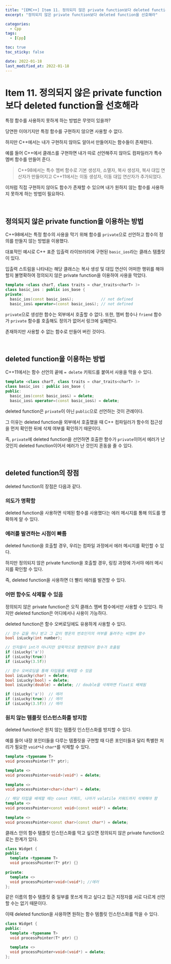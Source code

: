 ```yaml
---
title: "[EMC++] Item 11. 정의되지 않은 private function보다 deleted function을 선호해라"
excerpt: "정의되지 않은 private function보다 deleted function을 선호해라"

categories:
  - Cpp
tags:
  - [Cpp]

toc: true
toc_sticky: false

date: 2022-01-18
last_modified_at: 2022-01-18
---
```


# Item 11. 정의되지 않은 private function보다 deleted function을 선호해라

특정 함수를 사용하지 못하게 하는 방법은 무엇이 있을까?

당연한 이야기지만 특정 함수를 구현하지 않으면 사용할 수 없다.

하지만 C++에서는 내가 구현하지 않아도 알아서 만들어지는 함수들이 존재한다.

예를 들어 C++에서 클래스를 구현하면 내가 따로 선언해주지 않아도 컴파일러가 특수 멤버 함수를 만들어 준다.

> C++98에서는 특수 멤버 함수로 기본 생성자, 소멸자, 복사 생성자, 복사 대입 연산자가 만들어지고 C++11에서는 이동 생성자, 이동 대입 연산자가 추가되었다.

이처럼 직접 구현하지 않아도 함수가 존재할 수 있으며 내가 원하지 않는 함수를 사용하지 못하게 하는 방법이 필요하다.

<br>

## 정의되지 않은 private function을 이용하는 방법

C++98에서는 특정 함수의 사용을 막기 위해 함수를 `private`으로 선언하고 함수의 정의를 만들지 않는 방법을 이용했다.

대표적인 예시로 C++ 표준 입출력 라이브러리에 구현된 `basic_ios`라는 클래스 템플릿이 있다.

입출력 스트림을 나타내는 해당 클래스는 복사 생성 및 대입 연산이 어떠한 행위를 해야 할지 불명확하여 정의되지 않은 private function을 이용하여 사용을 막았다.

```cpp
template <class charT, class traits = char_traits<charT> )>
class basic_ios : public ios_base {
private:
  basic_ios(const basic_ios&);            // not defined
  basic_ios& operator=(const basic_ios&); // not defined
```

`private`으로 생성한 함수는 외부에서 호출할 수 없다. 또한, 멤버 함수나 `friend` 함수가 `private` 함수를 호출해도 정의가 없어서 링크에 실패한다.

존재하지만 사용할 수 없는 함수로 만들어 버린 것이다.

<br>

## deleted function을 이용하는 방법

C++11에서는 함수 선언의 끝에 `= delete` 키워드를 붙여서 사용을 막을 수 있다.

```cpp
template <class charT, class traits = char_traits<charT> )>
class basic_ios : public ios_base {
public:
  basic_ios(const basic_ios&) = delete;
  basic_ios& operator=(const basic_ios&) = delete;
```

deleted function은 `private`이 아닌 `public`으로 선언하는 것이 관례이다.

그 이유는 deleted function을 외부에서 호출했을 때 C++ 컴파일러가 함수의 접근성을 먼저 확인한 뒤에 삭제 여부를 확인하기 때문이다.

즉, `private`에 deleted function을 선언하면 호출한 함수가 `private`이어서 에러가 난 것인지 deleted function이어서 에러가 난 것인지 혼동을 줄 수 있다.

<br>

## deleted function의 장점

deleted function의 장점은 다음과 같다.

### 의도가 명확함

deleted function을 사용하면 삭제된 함수를 사용했다는 에러 메시지를 통해 의도를 명확하게 알 수 있다.

### 에러를 발견하는 시점이 빠름

deleted function을 호출할 경우, 우리는 컴파일 과정에서 에러 메시지를 확인할 수 있다.

하지만 정의되지 않은 private function을 호출할 경우, 링킹 과정에 가서야 에러 메시지를 확인할 수 있다.

즉, deleted function을 사용하면 더 빨리 에러를 발견할 수 있다.

### 어떤 함수도 삭제할 수 있음

정의되지 않은 private function은 오직 클래스 멤버 함수에서만 사용할 수 있었다. 하지만 deleted function은 어디에서나 사용이 가능하다.

deleted function은 함수 오버로딩에도 유용하게 사용할 수 있다.

```cpp
// 정수 값을 하나 받고 그 값이 행운의 번호인지의 여부를 돌려주는 비멤버 함수
bool isLucky(int number);

// 인자들이 int가 아니지만 암묵적으로 형변환되어 함수가 호출됨
if (isLucky('a'))
if (isLucky(true))
if (isLucky(3.5f))

// 함수 오버로딩을 통해 타입들을 배제할 수 있음
bool isLucky(char) = delete;
bool isLucky(bool) = delete;
bool isLucky(double) = delete; // double을 삭제하면 float도 배제됨

if (isLucky('a'))  // 에러
if (isLucky(true)) // 에러
if (isLucky(3.5f)) // 에러
```

### 원치 않는 템플릿 인스턴스화를 방지함

deleted function은 원치 않는 템플릿 인스턴스화를 방지할 수 있다.

예를 들어 내장 포인터들을 다루는 템플릿을 구현할 때 다른 포인터들과 달리 특별한 처리가 필요한 `void*`나 `char*`를 삭제할 수 있다.

```cpp
template <typename T>
void processPointer(T* ptr);

template <>
void processPointer<void>(void*) = delete;
 
template <>
void processPointer<char>(char*) = delete;

// 해당 타입을 배제할 때는 const 키워드, 나아가 volatile 키워드까지 삭제해야 함
template <>
void processPointer<const void>(const void*) = delete;
 
template <>
void processPointer<const char>(const char*) = delete;
```

클래스 안의 함수 템플릿 인스턴스화를 막고 싶으면 정의되지 않은 private function으로는 한계가 있다.

```cpp
class Widget {
public:
  template <typename T>
  void processPointer(T* ptr) {}
    
private:
  template <>
  void processPointer<void>(void*); //에러
};
```

같은 이름의 함수 템플릿 중 일부를 못쓰게 하고 싶다고 접근 지정자를 서로 다르게 선언할 수는 없기 때문이다.

이때 deleted function을 사용하면 원하는 함수 템플릿 인스턴스화를 막을 수 있다.

```cpp
class Widget {
public:
  template <typename T>
  void processPointer(T* ptr) {}

  template <> 
  void processPointer<void>(void*) = delete;
};
```

<br>